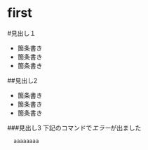 first
=====
#見出し１
+ 箇条書き
+ 箇条書き
+ 箇条書き

##見出し2
- 箇条書き
- 箇条書き
- 箇条書き

###見出し3
  下記のコマンドで*エラー*が出ました

      aaaaaaaa
